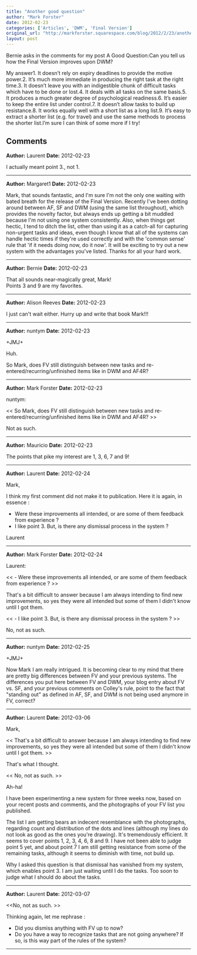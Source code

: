 ```yaml
---
title: "Another good question"
author: "Mark Forster"
date: 2012-02-23
categories: ['Articles', 'DWM', 'Final Version']
original_url: "http://markforster.squarespace.com/blog/2012/2/23/another-good-question.html"
layout: post
---
```


Bernie asks in the comments for my post A Good Question:Can you tell us how the Final Version improves upon DWM?

My answer1. It doesn’t rely on expiry deadlines to provide the motive power.2. It’s much more immediate in producing the right task at the right time.3. It doesn’t leave you with an indigestible chunk of difficult tasks which have to be done or lost.4. It deals with all tasks on the same basis.5. It produces a much greater degree of psychological readiness.6. It’s easier to keep the entire list under control.7. It doesn’t allow tasks to build up resistance.8. It works equally well with a short list as a long list.9. It’s easy to extract a shorter list (e.g. for travel) and use the same methods to process the shorter list.I’m sure I can think of some more if I try!

## Comments

**Author:** Laurent
**Date:** 2012-02-23

I actually meant point 3., not 1.

---

**Author:** Margaret1
**Date:** 2012-02-23

Mark, that sounds fantastic, and I'm sure I'm not the only one waiting with bated breath for the release of the Final Version. Recently I've been dotting around between AF, SF and DWM (using the same list throughout), which provides the novelty factor, but always ends up getting a bit muddled because I'm not using one system consistently. Also, when things get hectic, I tend to ditch the list, other than using it as a catch-all for capturing non-urgent tasks and ideas, even though I know that all of the systems can handle hectic times if they're used correctly and with the 'common sense' rule that 'if it needs doing now, do it now'. It will be exciting to try out a new system with the advantages you've listed. Thanks for all your hard work.

---

**Author:** Bernie
**Date:** 2012-02-23

That all sounds near-magically great, Mark!  
Points 3 and 9 are my favorites.

---

**Author:** Alison Reeves
**Date:** 2012-02-23

I just can't wait either. Hurry up and write that book Mark!!!

---

**Author:** nuntym
**Date:** 2012-02-23

+JMJ+  
  
Huh.  
  
So Mark, does FV still distinguish between new tasks and re-entered/recurring/unfinished items like in DWM and AF4R?

---

**Author:** Mark Forster
**Date:** 2012-02-23

nuntym:  
  
<< So Mark, does FV still distinguish between new tasks and re-entered/recurring/unfinished items like in DWM and AF4R? >>  
  
Not as such.

---

**Author:** Mauricio
**Date:** 2012-02-23

The points that pike my interest are 1, 3, 6, 7 and 9!

---

**Author:** Laurent
**Date:** 2012-02-24

Mark,  
  
I think my first comment did not make it to publication. Here it is again, in essence :  
  
- Were these improvements all intended, or are some of them feedback from experience ?  
- I like point 3. But, is there any dismissal process in the system ?  
  
Laurent

---

**Author:** Mark Forster
**Date:** 2012-02-24

Laurent:  
  
<< - Were these improvements all intended, or are some of them feedback from experience ? >>  
  
That's a bit difficult to answer because I am always intending to find new improvements, so yes they were all intended but some of them I didn't know until I got them.   
  
<< - I like point 3. But, is there any dismissal process in the system ? >>  
  
No, not as such.

---

**Author:** nuntym
**Date:** 2012-02-25

+JMJ+  
  
Now Mark I am really intrigued. It is becoming clear to my mind that there are pretty big differences between FV and your previous systems. The differences you put here between FV and DWM, your blog entry about FV vs. SF, and your previous comments on Colley's rule, point to the fact that "standing out" as defined in AF, SF, and DWM is not being used anymore in FV, correct?

---

**Author:** Laurent
**Date:** 2012-03-06

Mark,  
  
<< That's a bit difficult to answer because I am always intending to find new improvements, so yes they were all intended but some of them I didn't know until I got them. >>  
  
That's what I thought.  
  
<< No, not as such. >>  
  
Ah-ha!  
  
I have been experimenting a new system for three weeks now, based on your recent posts and comments, and the photographs of your FV list you published.  
  
The list I am getting bears an indecent resemblance with the photographs, regarding count and distribution of the dots and lines (although my lines do not look as good as the ones you're drawing). It's tremendously efficient. It seems to cover points 1, 2, 3, 4, 6, 8 and 9. I have not been able to judge point 5 yet, and about point 7 I am still getting resistance from some of the remaining tasks, although it seems to diminish with time, not build up.  
  
Why I asked this question is that dismissal has vanished from my system, which enables point 3. I am just waiting until I do the tasks. Too soon to judge what I should do about the tasks.

---

**Author:** Laurent
**Date:** 2012-03-07

<<No, not as such. >>  
  
Thinking again, let me rephrase :   
- Did you dismiss anything with FV up to now?  
- Do you have a way to recognize tasks that are not going anywhere? If so, is this way part of the rules of the system?

---
